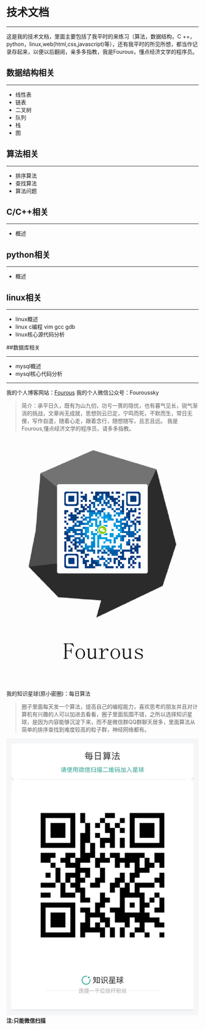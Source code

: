 # 技术文档
***
这是我的技术文档，里面主要包括了我平时的来练习（算法，数据结构，C ++，python，linux,web(html,css,javascript)等），还有我平时的所见所想，都当作记录存起来，以便以后翻阅，亲多多指教，我是Fourous，懂点经济文学的程序员。


## 数据结构相关
***
- 线性表
- 链表
- 二叉树
- 队列
- 栈
- 图





## 算法相关
***
- 排序算法
- 查找算法
- 算法问题

## C/C++相关
***
- 概述


## python相关
***
- 概述

## linux相关
***
- linux概述
- linux c编程
	vim
    gcc
    gdb
- linux核心源代码分析

##数据库相关
***
- mysql概述
- mysql核心代码分析


- - -
我的个人博客网站：[Fourous](http://fourous.cn)
我的个人微信公众号：Fouroussky
>简介：承平日久，既有为山九仞，功亏一篑的隐忧，也有暮气见长，锐气渐消的挑战，文章尚无成就，思想则云已定，宁鸣而死，不默而生，常日无俚，写作自遣，随着心走，跟着念行，随想随写，且志且远。 我是Fourous,懂点经济文学的程序员，请多多指教。

![Alt Text](./Fourous.png)
我的知识星球(原小密圈)：每日算法
>圈子里面每天发一个算法，提高自己的编程能力，喜欢思考的朋友并且对计算机有兴趣的人可以加进去看看，圈子里面氛围不错，之所以选择知识星球，是因为内容能够沉淀下来，而不是微信群QQ群聊天居多，里面算法从简单的排序查找到难度较高的粒子群，神经网络都有。

![Alt Text](./xiaomi.jpg)
**注:只能微信扫描**
